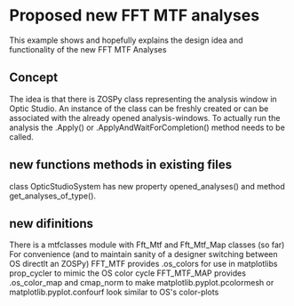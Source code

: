 # Proposed new FFT MTF analyses

This example shows and hopefully explains the design idea and functionality of the new FFT MTF Analyses

## Concept

The idea is that there is ZOSPy class representing the analysis window in Optic Studio.
An instance of the class can be freshly created or can be associated with the already opened analysis-windows.
To actually run the analysis the .Apply() or .ApplyAndWaitForCompletion() method needs to be called.

## new functions methods in existing files

class OpticStudioSystem has new property opened_analyses() and method get_analyses_of_type().

## new difinitions

There is a mtfclasses module with Fft_Mtf and Fft_Mtf_Map classes (so far)
For convenience (and to maintain sanity of a designer switching between OS directlt an ZOSPy)
FFT_MTF provides .os_colors for use in matplotlibs prop_cycler to mimic the OS color cycle
FFT_MTF_MAP provides .os_color_map and cmap_norm to make matplotlib.pyplot.pcolormesh or matplotlib.pyplot.confourf 
look similar to OS's color-plots
